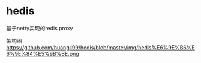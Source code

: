 # hedis
基于netty实现的redis proxy

架构图
https://github.com/huangll99/hedis/blob/master/img/hedis%E6%9E%B6%E6%9E%84%E5%9B%BE.png
